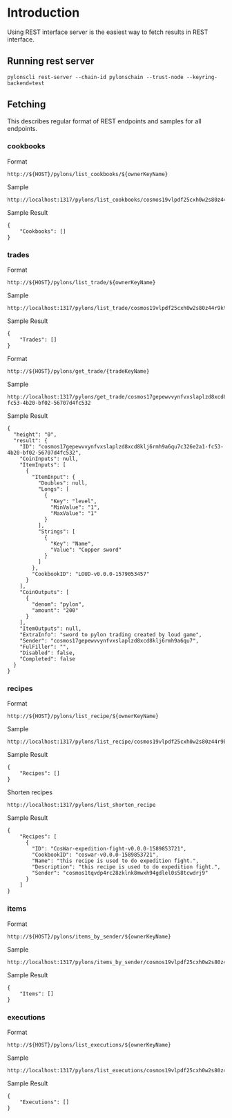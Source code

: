 # Introduction

Using REST interface server is the easiest way to fetch results in REST interface.

## Running rest server
```
pylonscli rest-server --chain-id pylonschain --trust-node --keyring-backend=test
```
## Fetching
This describes regular format of REST endpoints and samples for all endpoints.

### cookbooks

Format
```
http://${HOST}/pylons/list_cookbooks/${ownerKeyName}
```
Sample
```
http://localhost:1317/pylons/list_cookbooks/cosmos19vlpdf25cxh0w2s80z44r9ktrgzncf7zsaqey2
```

Sample Result
```
{
    "Cookbooks": []
}
```

### trades

Format
```
http://${HOST}/pylons/list_trade/${ownerKeyName}
```
Sample
```
http://localhost:1317/pylons/list_trade/cosmos19vlpdf25cxh0w2s80z44r9ktrgzncf7zsaqey2
```

Sample Result
```
{
    "Trades": []
}
```

Format
```
http://${HOST}/pylons/get_trade/{tradeKeyName}
```
Sample
```
http://localhost:1317/pylons/get_trade/cosmos17gepewvvynfvxslaplzd8xcd8klj6rmh9a6qu7c326e2a1-fc53-4b20-bf02-56707d4fc532
```
Sample Result
```
{
  "height": "0",
  "result": {
    "ID": "cosmos17gepewvvynfvxslaplzd8xcd8klj6rmh9a6qu7c326e2a1-fc53-4b20-bf02-56707d4fc532",
    "CoinInputs": null,
    "ItemInputs": [
      {
        "ItemInput": {
          "Doubles": null,
          "Longs": [
            {
              "Key": "level",
              "MinValue": "1",
              "MaxValue": "1"
            }
          ],
          "Strings": [
            {
              "Key": "Name",
              "Value": "Copper sword"
            }
          ]
        },
        "CookbookID": "LOUD-v0.0.0-1579053457"
      }
    ],
    "CoinOutputs": [
      {
        "denom": "pylon",
        "amount": "200"
      }
    ],
    "ItemOutputs": null,
    "ExtraInfo": "sword to pylon trading created by loud game",
    "Sender": "cosmos17gepewvvynfvxslaplzd8xcd8klj6rmh9a6qu7",
    "FulFiller": "",
    "Disabled": false,
    "Completed": false
  }
}
```

### recipes

Format
```
http://${HOST}/pylons/list_recipe/${ownerKeyName}
```
Sample
```
http://localhost:1317/pylons/list_recipe/cosmos19vlpdf25cxh0w2s80z44r9ktrgzncf7zsaqey2
```

Sample Result
```
{
    "Recipes": []
}
```

Shorten recipes
```
http://localhost:1317/pylons/list_shorten_recipe
```
Sample Result
```
{
    "Recipes": [
      {
        "ID": "CosWar-expedition-fight-v0.0.0-1589853721",
        "CookbookID": "coswar-v0.0.0-1589853721",
        "Name": "this recipe is used to do expedition fight.",
        "Description": "this recipe is used to do expedition fight.",
        "Sender": "cosmos1tqvdp4rc28zklnk8mwxh94gdlel0s58tcwdrj9"
      }
    ]
}
```

### items

Format
```
http://${HOST}/pylons/items_by_sender/${ownerKeyName}
```
Sample
```
http://localhost:1317/pylons/items_by_sender/cosmos19vlpdf25cxh0w2s80z44r9ktrgzncf7zsaqey2
```

Sample Result
```
{
    "Items": []
}
```

### executions

Format
```
http://${HOST}/pylons/list_executions/${ownerKeyName}
```
Sample
```
http://localhost:1317/pylons/list_executions/cosmos19vlpdf25cxh0w2s80z44r9ktrgzncf7zsaqey2
```

Sample Result
```
{
    "Executions": []
}
```